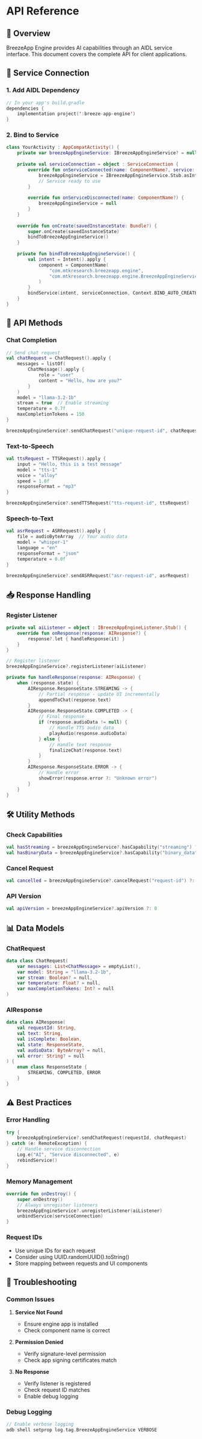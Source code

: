# API Reference

## 🎯 Overview

BreezeApp Engine provides AI capabilities through an AIDL service interface. This document covers the complete API for client applications.

## 🔌 Service Connection

### 1. Add AIDL Dependency
```kotlin
// In your app's build.gradle
dependencies {
    implementation project(':breeze-app-engine')
}
```

### 2. Bind to Service
```kotlin
class YourActivity : AppCompatActivity() {
    private var breezeAppEngineService: IBreezeAppEngineService? = null
    
    private val serviceConnection = object : ServiceConnection {
        override fun onServiceConnected(name: ComponentName?, service: IBinder?) {
            breezeAppEngineService = IBreezeAppEngineService.Stub.asInterface(service)
            // Service ready to use
        }
        
        override fun onServiceDisconnected(name: ComponentName?) {
            breezeAppEngineService = null
        }
    }
    
    override fun onCreate(savedInstanceState: Bundle?) {
        super.onCreate(savedInstanceState)
        bindToBreezeAppEngineService()
    }
    
    private fun bindToBreezeAppEngineService() {
        val intent = Intent().apply {
            component = ComponentName(
                "com.mtkresearch.breezeapp.engine",
                "com.mtkresearch.breezeapp.engine.BreezeAppEngineService"
            )
        }
        bindService(intent, serviceConnection, Context.BIND_AUTO_CREATE)
    }
}
```

## 📡 API Methods

### Chat Completion
```kotlin
// Send chat request
val chatRequest = ChatRequest().apply {
    messages = listOf(
        ChatMessage().apply {
            role = "user"
            content = "Hello, how are you?"
        }
    )
    model = "llama-3.2-1b"
    stream = true  // Enable streaming
    temperature = 0.7f
    maxCompletionTokens = 150
}

breezeAppEngineService?.sendChatRequest("unique-request-id", chatRequest)
```

### Text-to-Speech
```kotlin
val ttsRequest = TTSRequest().apply {
    input = "Hello, this is a test message"
    model = "tts-1"
    voice = "alloy"
    speed = 1.0f
    responseFormat = "mp3"
}

breezeAppEngineService?.sendTTSRequest("tts-request-id", ttsRequest)
```

### Speech-to-Text
```kotlin
val asrRequest = ASRRequest().apply {
    file = audioByteArray  // Your audio data
    model = "whisper-1"
    language = "en"
    responseFormat = "json"
    temperature = 0.0f
}

breezeAppEngineService?.sendASRRequest("asr-request-id", asrRequest)
```

## 📥 Response Handling

### Register Listener
```kotlin
private val aiListener = object : IBreezeAppEngineListener.Stub() {
    override fun onResponse(response: AIResponse?) {
        response?.let { handleResponse(it) }
    }
}

// Register listener
breezeAppEngineService?.registerListener(aiListener)

private fun handleResponse(response: AIResponse) {
    when (response.state) {
        AIResponse.ResponseState.STREAMING -> {
            // Partial response - update UI incrementally
            appendToChat(response.text)
        }
        AIResponse.ResponseState.COMPLETED -> {
            // Final response
            if (response.audioData != null) {
                // Handle TTS audio data
                playAudio(response.audioData)
            } else {
                // Handle text response
                finalizeChat(response.text)
            }
        }
        AIResponse.ResponseState.ERROR -> {
            // Handle error
            showError(response.error ?: "Unknown error")
        }
    }
}
```

## 🛠️ Utility Methods

### Check Capabilities
```kotlin
val hasStreaming = breezeAppEngineService?.hasCapability("streaming") ?: false
val hasBinaryData = breezeAppEngineService?.hasCapability("binary_data") ?: false
```

### Cancel Request
```kotlin
val cancelled = breezeAppEngineService?.cancelRequest("request-id") ?: false
```

### API Version
```kotlin
val apiVersion = breezeAppEngineService?.apiVersion ?: 0
```

## 📊 Data Models

### ChatRequest
```kotlin
data class ChatRequest(
    var messages: List<ChatMessage> = emptyList(),
    var model: String = "llama-3.2-1b",
    var stream: Boolean? = null,
    var temperature: Float? = null,
    var maxCompletionTokens: Int? = null
)
```

### AIResponse
```kotlin
data class AIResponse(
    val requestId: String,
    val text: String,
    val isComplete: Boolean,
    val state: ResponseState,
    val audioData: ByteArray? = null,
    val error: String? = null
) {
    enum class ResponseState {
        STREAMING, COMPLETED, ERROR
    }
}
```

## ⚠️ Best Practices

### Error Handling
```kotlin
try {
    breezeAppEngineService?.sendChatRequest(requestId, chatRequest)
} catch (e: RemoteException) {
    // Handle service disconnection
    Log.e("AI", "Service disconnected", e)
    rebindService()
}
```

### Memory Management
```kotlin
override fun onDestroy() {
    super.onDestroy()
    // Always unregister listeners
    breezeAppEngineService?.unregisterListener(aiListener)
    unbindService(serviceConnection)
}
```

### Request IDs
- Use unique IDs for each request
- Consider using UUID.randomUUID().toString()
- Store mapping between requests and UI components

## 🔧 Troubleshooting

### Common Issues

1. **Service Not Found**
   - Ensure engine app is installed
   - Check component name is correct

2. **Permission Denied**
   - Verify signature-level permission
   - Check app signing certificates match

3. **No Response**
   - Verify listener is registered
   - Check request ID matches
   - Enable debug logging

### Debug Logging
```kotlin
// Enable verbose logging
adb shell setprop log.tag.BreezeAppEngineService VERBOSE
```